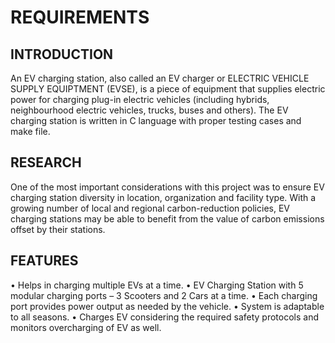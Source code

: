 # REQUIREMENTS

## INTRODUCTION
An EV charging station, also called an EV charger or ELECTRIC VEHICLE SUPPLY EQUIPTMENT (EVSE), is a piece of equipment that supplies electric power for charging plug-in electric vehicles (including hybrids, neighbourhood electric vehicles, trucks, buses and others).
The EV charging station is written in C language with proper testing cases and make file.

## RESEARCH
One of the most important considerations with this project was to ensure EV charging station diversity in location, organization and facility type. With a growing number of local and regional carbon-reduction policies, EV charging stations may be able to benefit from the value of carbon emissions offset by their stations.

## FEATURES
  •	Helps in charging multiple EVs at a time.
  •	EV Charging Station with 5 modular charging ports – 3 Scooters and 2 Cars at a time.
  •	Each charging port provides power output as needed by the vehicle.
  •	System is adaptable to all seasons. 
  •	Charges EV considering the required safety protocols and monitors overcharging of EV as well. 

